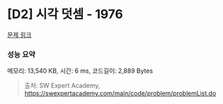 # [D2] 시각 덧셈 - 1976 

[문제 링크](https://swexpertacademy.com/main/code/problem/problemDetail.do?contestProbId=AV5PttaaAZIDFAUq) 

### 성능 요약

메모리: 13,540 KB, 시간: 6 ms, 코드길이: 2,889 Bytes



> 출처: SW Expert Academy, https://swexpertacademy.com/main/code/problem/problemList.do